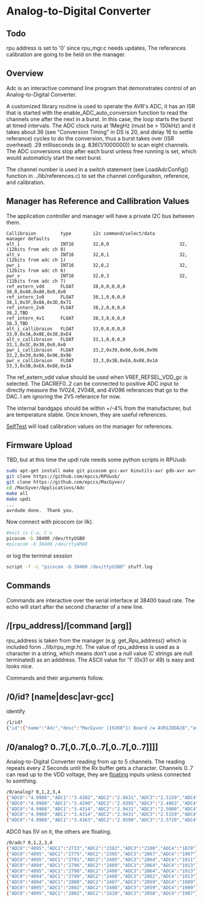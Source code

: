 # Analog-to-Digital Converter

## Todo

rpu address is set to '0' since rpu_mgr.c needs updates,
The referances calibration are going to be held on the manager.

## Overview

Adc is an interactive command line program that demonstrates control of an Analog-to-Digital Converter.

A customized library routine is used to operate the AVR's ADC, it has an ISR that is started with the enable_ADC_auto_conversion function to read the channels one after the next in a burst. In this case, the loop starts the burst at timed intervals. The ADC clock runs at 1MegHz (must be > 150kHz) and it takes about 36 (see "Conversion Timing" in DS is 20, and delay 16 to settle referance) cycles to do the conversion, thus a burst takes over (ISR overhead) .29 milliseconds (e.g. 8*36*(1/1000000)) to scan eight channels. The ADC conversions stop after each burst unless free running is set, which would automaticly start the next burst.

The channel number is used in a switch statement (see LoadAdcConfig() function in ../lib/references.c) to set the channel configuraiton, reference, and calibration.

## Manager has Reference and Callibration Values

The application controller and manager will have a private I2C bus between them.

```text
Callibraion         type        i2c command/select/data         manager defaults 
alt_i               INT16       32,0,0                          32,(12bits from adc ch 0)
alt_v               INT16       32,0,1                          32,(12bits from adc ch 1)
pwr_i               INT16       32,0,2                          32,(12bits from adc ch 6)
pwr_v               INT16       32,0,3                          32,(12bits from adc ch 7)
ref_extern_vdd      FLOAT       38,0,0,0,0,0                    38,0,0x40,0xA0,0x0,0x0
ref_intern_1v0      FLOAT       38,1,0,0,0,0                    38,1,0x3F,0x8A,0x3D,0x71
ref_intern_2v0      FLOAT       38,2,0,0,0,0                    38,2,TBD
ref_intern_4v1      FLOAT       38,3,0,0,0,0                    38,3,TBD
alt_i_callibraion   FLOAT       33,0,0,0,0,0                    33,0,0x3A,0x8E,0x38,0xE4
alt_v_callibraion   FLOAT       33,1,0,0,0,0                    33,1,0x3C,0x30,0x0,0x0
pwr_i_callibraion   FLOAT       33,2,0x39,0x96,0x96,0x96        33,2,0x39,0x96,0x96,0x96
pwr_v_callibraion   FLOAT       33,3,0x3B,0xEA,0x88,0x1A        33,3,0x3B,0xEA,0x88,0x1A
```

The ref_extern_vdd value should be used when VREF_REFSEL_VDD_gc is selected. The DACREF0..2 can be connected to positive ADC input to directly measure the 1V024, 2V048, and 4V096 referances that go to the DAC. I am ignoring the 2V5 referance for now.

The internal bandgaps should be within +/-4% from the manufacturer, but are temperature stable. Once known, they are useful references.

[SelfTest] will load calibration values on the manager for references.

[SelfTest]: https://github.com/epccs/MacGyver/tree/master/Applications/SelfTest

## Firmware Upload

TBD, but at this time the updi rule needs some python scripts in RPUusb

```bash
sudo apt-get install make git picocom gcc-avr binutils-avr gdb-avr avr-libc avrdude
git clone https://github.com/epccs/RPUusb/
git clone https://github.com/epccs/MacGyver/
cd /MacGyver/Applications/Adc
make all
make updi
...
avrdude done.  Thank you.
```

Now connect with picocom (or ilk).

```bash
#exit is C-a, C-x
picocom -b 38400 /dev/ttyUSB0
#picocom -b 38400 /dev/ttyAMA0
```

or log the terminal session

```bash
script -f -c "picocom -b 38400 /dev/ttyUSB0" stuff.log
```

## Commands

Commands are interactive over the serial interface at 38400 baud rate. The echo will start after the second character of a new line.

## /\[rpu_address\]/\[command \[arg\]\]

rpu_address is taken from the manager (e.g. get_Rpu_address() which is included form ../lib/rpu_mgr.h). The value of rpu_address is used as a character in a string, which means don't use a null value (C strings are null terminated) as an adddress. The ASCII value for '1' (0x31 or 49) is easy and looks nice.

Commands and their arguments follow.

## /0/id? \[name|desc|avr-gcc\]

identify

```bash
/1/id?
{"id":{"name":"Adc","desc":"MacGyver (19260^1) Board /w AVR128DA28","avr-gcc":"5.4.0"}}
```

## /0/analog? 0..7\[,0..7\[,0..7\[,0..7\[,0..7\]\]\]\]

Analog-to-Digital Converter reading from up to 5 channels. The reading repeats every 2 Seconds until the Rx buffer gets a character. Channels 0..7 can read up to the VDD voltage, they are [floating] inputs unless connected to somthing.

[floating]: https://learn.adafruit.com/circuit-playground-digital-input/floating-inputs

```bash
/0/analog? 0,1,2,3,4
{"ADC0":"4.9988","ADC1":"3.4302","ADC2":"2.9431","ADC3":"2.5159","ADC4":"2.1887"}
{"ADC0":"4.9988","ADC1":"3.4290","ADC2":"2.9395","ADC3":"2.4963","ADC4":"2.2607"}
{"ADC0":"4.9988","ADC1":"3.4314","ADC2":"2.9431","ADC3":"2.5000","ADC4":"2.1570"}
{"ADC0":"4.9988","ADC1":"3.4314","ADC2":"2.9431","ADC3":"2.5159","ADC4":"2.1863"}
{"ADC0":"4.9988","ADC1":"3.4363","ADC2":"2.9590","ADC3":"2.5720","ADC4":"2.2583"}
```

ADC0 has 5V on it, the others are floating.

```bash
/0/adc? 0,1,2,3,4
{"ADC0":"4095","ADC1":"2733","ADC2":"2382","ADC3":"2100","ADC4":"1878"}
{"ADC0":"4095","ADC1":"2775","ADC2":"2395","ADC3":"2067","ADC4":"1907"}
{"ADC0":"4095","ADC1":"2791","ADC2":"2405","ADC3":"2064","ADC4":"1911"}
{"ADC0":"4094","ADC1":"2796","ADC2":"2409","ADC3":"2064","ADC4":"1913"}
{"ADC0":"4095","ADC1":"2798","ADC2":"2408","ADC3":"2064","ADC4":"1913"}
{"ADC0":"4094","ADC1":"2799","ADC2":"2408","ADC3":"2062","ADC4":"1913"}
{"ADC0":"4094","ADC1":"2800","ADC2":"2407","ADC3":"2059","ADC4":"1909"}
{"ADC0":"4095","ADC1":"2802","ADC2":"2408","ADC3":"2059","ADC4":"1909"}
{"ADC0":"4095","ADC1":"2802","ADC2":"2410","ADC3":"2058","ADC4":"1907"}
```

